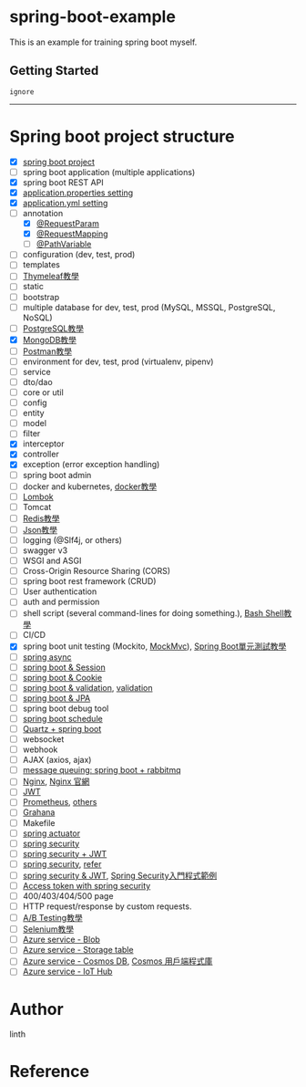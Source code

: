 # spring-boot-example
This is an example for training spring boot myself.

## Getting Started
`ignore`

---
# Spring boot project structure
- [x] [spring boot project](https://spring.io/quickstart)
- [ ] spring boot application (multiple applications)
- [x] spring boot REST API
- [x] [application.properties setting](https://ithelp.ithome.com.tw/articles/10277666)
- [x] [application.yml setting](https://medium.com/learning-from-jhipster/8-spring-boot%E7%9A%84properties%E8%88%87profile-8cab3cd06856)
- [ ] annotation
    - [x] [@RequestParam](https://matthung0807.blogspot.com/2021/04/spring-mvc-requestparam-url.html)
    - [x] [@RequestMapping](https://matthung0807.blogspot.com/2021/01/spring-web-requestmapping-optional-pathvariable-api.html)
    - [ ] [@PathVariable](https://ithelp.ithome.com.tw/articles/10159679)
- [ ] configuration (dev, test, prod)
- [ ] templates
- [ ] [Thymeleaf教學](https://tw511.com/10/113/3390.html)
- [ ] static
- [ ] bootstrap
- [ ] multiple database for dev, test, prod (MySQL, MSSQL, PostgreSQL, NoSQL)
- [ ] [PostgreSQL教學](https://tw511.com/18/145/4235.html)
- [x] [MongoDB教學](https://tw511.com/18/141/4072.html)
- [ ] [Postman教學](https://ithelp.ithome.com.tw/articles/10227737)
- [ ] environment for dev, test, prod (virtualenv, pipenv)
- [ ] service
- [ ] dto/dao
- [ ] core or util
- [ ] config
- [ ] entity
- [ ] model
- [ ] filter
- [x] interceptor
- [x] controller
- [x] exception (error exception handling)
- [ ] spring boot admin
- [ ] docker and kubernetes, [docker教學](https://tw511.com/5/55/1709.html)
- [ ] [Lombok](https://morosedog.gitlab.io/springboot-20190322-springboot12/)
- [ ] Tomcat
- [ ] [Redis教學](https://tw511.com/18/146/4288.html)
- [ ] [Json教學](https://tw511.com/6/69/2180.html)
- [ ] logging (@Slf4j, or others)
- [ ] swagger v3
- [ ] WSGI and ASGI
- [ ] Cross-Origin Resource Sharing (CORS)
- [ ] spring boot rest framework (CRUD)
- [ ] User authentication
- [ ] auth and permission 
- [ ] shell script (several command-lines for doing something.), [Bash Shell教學](https://tw511.com/24/248/9101.html)
- [ ] CI/CD
- [x] spring boot unit testing (Mockito, [MockMvc](https://ithelp.ithome.com.tw/articles/10281055)), [Spring Boot單元測試教學](https://tw511.com/a/01/31070.html)
- [ ] [spring async](https://ithelp.ithome.com.tw/articles/10278638)
- [ ] [spring boot & Session](https://ithelp.ithome.com.tw/articles/10277283)
- [ ] [spring boot & Cookie](https://ithelp.ithome.com.tw/articles/10277250)
- [ ] [spring boot & validation](https://ithelp.ithome.com.tw/articles/10275699), [validation](https://chikuwa-tech-study.blogspot.com/2021/05/spring-boot-request-body-validation.html)
- [ ] [spring boot & JPA](https://ithelp.ithome.com.tw/articles/10273243)
- [ ] spring boot debug tool
- [ ] [spring boot schedule](https://ithelp.ithome.com.tw/articles/10278167)
- [ ] [Quartz + spring boot](https://dzone.com/articles/adding-quartz-to-spring-boot)
- [ ] websocket
- [ ] webhook
- [ ] AJAX (axios, ajax)
- [ ] [message queuing: spring boot + rabbitmq](https://www.tpisoftware.com/tpu/articleDetails/2116)
- [ ] [Nginx](https://tw511.com/12/121/3603.html), [Nginx 官網](https://www.nginx.com/)
- [ ] [JWT](https://ithelp.ithome.com.tw/articles/10280355)
- [ ] [Prometheus](http://samchu.logdown.com/posts/7338062-springboot2-new-features-integrate-with-prometheus), [others](http://samchu.logdown.com/posts/7805002-springboot-how-to-join-prometheus-and-grafana-monitoring)
- [ ] [Grahana](http://samchu.logdown.com/posts/7805002-springboot-how-to-join-prometheus-and-grafana-monitoring)
- [ ] Makefile
- [ ] [spring actuator](https://ithelp.ithome.com.tw/articles/10281388)
- [ ] [spring security](https://ithelp.ithome.com.tw/articles/10279271)
- [ ] [spring security + JWT](https://iter01.com/528800.html)
- [ ] [spring security](https://ithelp.ithome.com.tw/articles/10279271), [refer](https://chikuwa-tech-study.blogspot.com/2021/06/spring-boot-security-authentication-and-authorization.html)
- [ ] [spring security & JWT](https://chikuwa-tech-study.blogspot.com/2021/06/spring-boot-username-password-authentication-and-jwt.html), [Spring Security入門程式範例](https://tw511.com/20/237/8824.html)
- [ ] [Access token with spring security](https://chikuwa-tech-study.blogspot.com/2021/06/spring-boot-obtain-user-identity-from-token.html)
- [ ] 400/403/404/500 page
- [ ] HTTP request/response by custom requests.
- [ ] [A/B Testing教學](https://tw511.com/6/69/2180.html)
- [ ] [Selenium教學](https://tw511.com/8/97/2977.html)
- [ ] [Azure service - Blob](https://docs.microsoft.com/zh-tw/azure/storage/blobs/storage-quickstart-blobs-java?tabs=powershell)
- [ ] [Azure service - Storage table](https://docs.microsoft.com/en-us/java/api/overview/azure/data-tables-readme?view=azure-java-stable)
- [ ] [Azure service - Cosmos DB](https://docs.microsoft.com/zh-tw/azure/cosmos-db/sql/sql-api-java-application), [Cosmos 用戶端程式庫](https://docs.microsoft.com/zh-tw/azure/developer/java/spring-framework/how-to-guides-spring-data-cosmosdb)
- [ ] [Azure service - IoT Hub](https://docs.microsoft.com/zh-tw/azure/iot-hub/iot-hub-java-java-c2d)

# Author
linth

# Reference
